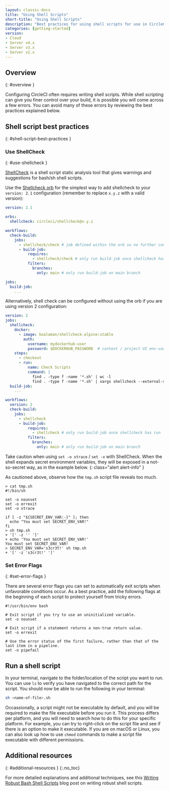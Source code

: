 ```yaml
---
layout: classic-docs
title: "Using Shell Scripts"
short-title: "Using Shell Scripts"
description: "Best practices for using shell scripts for use in CircleCI configuration"
categories: [getting-started]
version:
- Cloud
- Server v4.x
- Server v3.x
- Server v2.x
---
```


## Overview
{: #overview }

Configuring CircleCI often requires writing shell scripts. While shell scripting can give you finer control over your build, it is possible you will come across a few errors. You can avoid many of these errors by reviewing the best practices explained below.

## Shell script best practices
{: #shell-script-best-practices }

### Use ShellCheck
{: #use-shellcheck }

[ShellCheck](https://github.com/koalaman/shellcheck) is a shell script static analysis tool that gives warnings and suggestions for bash/sh shell scripts.

Use the [Shellcheck orb](https://circleci.com/developer/orbs/orb/circleci/shellcheck) for the simplest way to add shellcheck to your `version: 2.1` configuration (remember to replace `x.y.z` with a valid version):

```yaml
version: 2.1

orbs:
  shellcheck: circleci/shellcheck@x.y.z

workflows:
  check-build:
    jobs:
      - shellcheck/check # job defined within the orb so no further config necessary
      - build-job:
          requires:
            - shellcheck/check # only run build-job once shellcheck has run
          filters:
            branches:
              only: main # only run build-job on main branch

jobs:
  build-job:
    ...
```

Alternatively, shell check can be configured without using the orb if you are using version 2 configuration:

```yaml
version: 2
jobs:
  shellcheck:
    docker:
      - image: koalaman/shellcheck-alpine:stable
        auth:
          username: mydockerhub-user
          password: $DOCKERHUB_PASSWORD  # context / project UI env-var reference
    steps:
      - checkout
      - run:
          name: Check Scripts
          command: |
            find . -type f -name '*.sh' | wc -l
            find . -type f -name '*.sh' | xargs shellcheck --external-sources
  build-job:
    ...

workflows:
  version: 2
  check-build:
    jobs:
      - shellcheck
      - build-job:
          requires:
            - shellcheck # only run build-job once shellcheck has run
          filters:
            branches:
              only: main # only run build-job on main branch
```

Take caution when using `set -o xtrace` / `set -x` with ShellCheck. When the shell expands secret environment variables, they will be exposed in a not-so-secret way, as in the example below.
{: class="alert alert-info" }

As cautioned above, observe how the `tmp.sh` script file reveals too much.

```shell
> cat tmp.sh
#!/bin/sh

set -o nounset
set -o errexit
set -o xtrace

if [ -z "${SECRET_ENV_VAR:-}" ]; then
  echo "You must set SECRET_ENV_VAR!"
fi
> sh tmp.sh
+ '[' -z '' ']'
+ echo 'You must set SECRET_ENV_VAR!'
You must set SECRET_ENV_VAR!
> SECRET_ENV_VAR='s3cr3t!' sh tmp.sh
+ '[' -z 's3cr3t!' ']'
```

### Set Error Flags
{: #set-error-flags }

There are several error flags you can set to automatically exit scripts when unfavorable conditions occur. As a best practice, add the following flags at the beginning of each script to protect yourself from tricky errors.

```shell
#!/usr/bin/env bash

# Exit script if you try to use an uninitialized variable.
set -o nounset

# Exit script if a statement returns a non-true return value.
set -o errexit

# Use the error status of the first failure, rather than that of the last item in a pipeline.
set -o pipefail
```

## Run a shell script

In your terminal, navigate to the folder/location of the script you want to run. You can use `ls` to verify you have navigated to the correct path for the script. You should now be able to run the following in your terminal:

```bash
sh <name-of-file>.sh
```

Occassionally, a script might not be executable by default, and you will be required to make the file executable before you run it. This process differs per platform, and you will need to search how to do this for your specific platform. For example, you can try to right-click on the script file and see if there is an option to make it executable. If you are on macOS or Linux, you can also look up how to use `chmod` commands to make a script file executable with different permissions.

## Additional resources
{: #additional-resources }
{:.no_toc}

For more detailed explanations and additional techniques, see this [Writing Robust Bash Shell Scripts](https://www.davidpashley.com/articles/writing-robust-shell-scripts) blog post on writing robust shell scripts.
